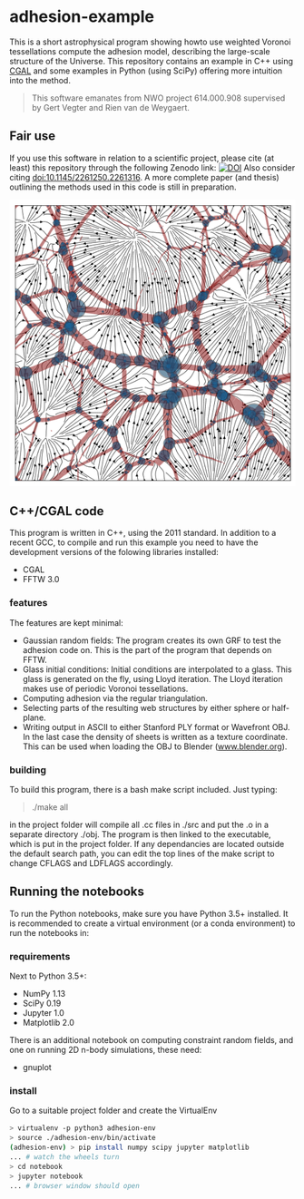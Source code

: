 # adhesion-example
This is a short astrophysical program showing howto use weighted Voronoi tessellations compute the adhesion model, describing the large-scale structure of the Universe. This repository contains an example in C++ using [CGAL](www.cgal.org) and some examples in Python (using SciPy) offering more intuition into the method.

> This software emanates from NWO project 614.000.908 supervised by Gert Vegter and Rien van de Weygaert.

## Fair use
If you use this software in relation to a scientific project, please cite (at least) this repository through the following Zenodo link: [![DOI](https://zenodo.org/badge/36377754.svg)](https://zenodo.org/badge/latestdoi/36377754)
Also consider citing [doi:10.1145/2261250.2261316](https://doi.org/10.1145/2261250.2261316). A more complete paper (and thesis) outlining the methods used in this code is still in preparation.

![Adhesion streamlines](streamlines.png)

## C++/CGAL code
This program is written in C++, using the 2011 standard. In addition to a recent GCC, to compile and run this example you need to have the development versions of the folowing libraries installed:
  * CGAL
  * FFTW 3.0

### features
The features are kept minimal:
  * Gaussian random fields: The program creates its own GRF to test the adhesion code on. This is the part of the program that depends on FFTW.
  * Glass initial conditions: Initial conditions are interpolated to a glass. This glass is generated on the fly, using Lloyd iteration. The Lloyd iteration makes use of periodic Voronoi tessellations.
  * Computing adhesion via the regular triangulation.
  * Selecting parts of the resulting web structures by either sphere or half-plane.
  * Writing output in ASCII to either Stanford PLY format or Wavefront OBJ. In the last case the density of sheets is written as a texture coordinate. This can be used when loading the OBJ to Blender (www.blender.org).

### building
To build this program, there is a bash make script included. Just typing:
 
 > ./make all
 
in the project folder will compile all .cc files in ./src and put the .o in a separate directory ./obj. The program is then linked to the executable, which is put in the project folder. If any dependancies are located outside the default search path, you can edit the top lines of the make script to change CFLAGS and LDFLAGS accordingly.

## Running the notebooks
To run the Python notebooks, make sure you have Python 3.5+ installed. It is recommended to create a virtual environment (or a conda environment) to run the notebooks in:

### requirements
Next to Python 3.5+:
  * NumPy 1.13
  * SciPy 0.19
  * Jupyter 1.0
  * Matplotlib 2.0

There is an additional notebook on computing constraint random fields, and one on running 2D n-body simulations,
these need:
  * gnuplot

### install
Go to a suitable project folder and create the VirtualEnv

```bash
> virtualenv -p python3 adhesion-env
> source ./adhesion-env/bin/activate
(adhesion-env) > pip install numpy scipy jupyter matplotlib
... # watch the wheels turn
> cd notebook
> jupyter notebook
... # browser window should open
```
